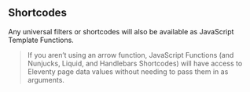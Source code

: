 
## Shortcodes

Any universal filters or shortcodes will also be available as JavaScript Template Functions.

> If you aren’t using an arrow function, JavaScript Functions (and Nunjucks, Liquid, and Handlebars Shortcodes) will have access to Eleventy page data values without needing to pass them in as arguments.

